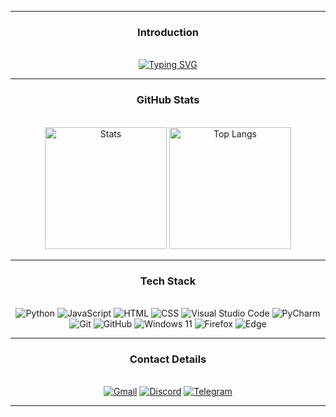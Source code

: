 <div align="center" class="readmePage"><hr>
	<div class="introText">
		<h3>Introduction</h3><br>
		<a href="https://git.io/typing-svg">
			<img src="https://readme-typing-svg.demolab.com?font=Bungee&size=24&pause=1000&color=FFFFFF&random=false&width=435&height=50&center=true&vCenter=true&lines=Hi+there!+I'm+Kanan." alt="Typing SVG" />
		</a><hr>
	</div>
	<div align="center" class="githubStats">
		<h3>GitHub Stats</h3><br>
    <img src="https://github-readme-stats.vercel.app/api/?username=kanansnote&show_icons=true&theme=dark&rank_icon=github&font=bungee" alt="Stats" height="195">
    <img src="https://github-readme-stats.vercel.app/api/top-langs/?username=kanansnote&theme=dark&layout=compact" alt="Top Langs" height="195">
		<hr>
	</div>
	<div class="techStack">
		<h3>Tech Stack</h3><br>
		<img alt="Python" src="https://img.shields.io/badge/Python%20-%2314354C.svg?&style=flat&logo=python&logoColor=white"/>
		<img alt="JavaScript" src="https://img.shields.io/badge/JavaScript%20-%23323330.svg?&style=flat&logo=javascript&logoColor=%23F7DF1E"/>
		<img alt="HTML" src="https://img.shields.io/badge/HTML%20-%23E34F26.svg?&style=flat&logo=html5&logoColor=white"/>
		<img alt="CSS" src="https://img.shields.io/badge/CSS%20-%231572B6.svg?&style=flat&logo=css3&logoColor=white"/>
		<img alt="Visual Studio Code" src="https://img.shields.io/badge/Visual%20Studio%20Code-0078d7.svg?style=flat&logo=visual-studio-code&logoColor=white"/>
		<img alt="PyCharm" src="https://img.shields.io/badge/PyCharm-green.svg?&style=flat&logo=PyCharm&logoColor=black"/>
		<img alt="Git" src="https://img.shields.io/badge/Git-%23F05033.svg?style=flat&logo=git&logoColor=white"/>
		<img alt="GitHub" src="https://img.shields.io/badge/GitHub-%23121011.svg?style=flat&logo=github&logoColor=white"/>
		<img alt="Windows 11" src="https://img.shields.io/badge/Windows_11-0078D6?style=flat&logo=windows&logoColor=white"/>
		<img alt="Firefox" src="https://img.shields.io/badge/Firefox_Dev-017AD5?style=flat&logo=Firefox-Browser&logoColor=white"/>
		<img alt="Edge" src="https://img.shields.io/badge/Edge-0078D7?style=flat&logo=Microsoft-Edge&logoColor=white"/>
	</div><hr>
	<div class="contactDetails">
		<h3>Contact Details</h3><br>
		<a href="mailto:kanansnote@gmail.com">
        <img src="https://img.shields.io/badge/Gmail-D14836?style=flat&logo=gmail&logoColor=white"
             alt="Gmail"></a>
		<a href="https://discord.com/users/kanansnote">
        <img src="https://img.shields.io/badge/Discord-%235865F2.svg?style=flat&logo=discord&logoColor=white"
             alt="Discord"></a>
    <a href="https://t.me/kanansnote">
        <img src="https://img.shields.io/badge/Telegram-2CA5E0?style=flat&logo=telegram&logoColor=white"
             alt="Telegram"></a>
	</div><hr>
</div>
